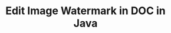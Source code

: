 ---
############################# Static ############################
layout: "autogen"
draft: false
path: "watermark/java/edit/image/doc/"
otherformats: PDF WORD EXCEL IMAGE VISIO DOT DOCX DOCM DOTX DOTM RTF TXT XLSX XLSM XLTM XLT XLTX XLS XLSB XLAM SXC PPTX PPTM PPSX PPSM POTM POT POTX PPT PPS ODT BMP GIF JPEG JP2 PNG TIFF WEBP VSD VDX VSDX VSTX VSX VSSX VSDM VSSM VSTM VTX VDW VSS VST

############################# Head ############################
head_title: "Edit Image Watermark in DOC in Java"
head_description: "Java library to edit a found image watermark in a DOC file in Java & J2SE applications using GroupDocs.Watermark APIs for Java."

############################# Header ############################
title: "Edit Image Watermark in DOC in Java"
description: "Search for and edit image watermarks in DOC documents in Java and J2SE applications. You can also add watermarks to the documents in BMP, PNG, GIF, and JPEG formats. You have the flexibility to control the size, font, rotation angle, and position of the watermark on the document pages as per your requirements."

############################# SubMenu ############################
submenu:
    enable: true

############################# About ############################
about:
    enable: true
    title: "GroupDocs.Watermark for Java API"
    content: |
        GroupDocs.Watermark for Java is a comprehensive solution for managing watermarks in Java applications. It enables developers to easily perform various watermark manipulation operations such as adding, editing, searching, and deleting different types of watermarks in documents of various popular file formats. It supports working with text and image watermarks in a variety of documents, including PDF, Microsoft Word, Excel, PowerPoint, Visio, Email, and image formats.

        GroupDocs.Watermark API supports all major operating systems and Java versions including J2SE 7.0 (1.7), J2SE 8.0 (1.8), and Java 10.

############################# Steps ############################
steps:
    enable: true
    title_left: "Edit Image Watermarks in DOC File in Java"
    content_left: |
        [GroupDocs.Watermark](https://products.groupdocs.com/watermark/java/) makes it easy for Java developers to edit image (BMP, PNG, GIF or JPEG) watermarks in their applications by implementing a few easy steps.

        *   Instantiate **Watermarker** with input DOC document.
        *   Initialize **SearchCriteria** to find the image watermarks.
        *   Replace the found watermark.
        *   Save the newly watermarked document.
        
    title_right: "System Requirements"
    content_right: |
        Before executing the code example below, please make sure that you have the following prerequisites installed on your system.

        *   Operating Systems: Microsoft Windows, Linux, MacOS
        *   Development Environments: NetBeans, IntelliJ IDEA, Eclipse
        *   Frameworks: Java 7 (1.7) and above
        *   Download the latest version of GroupDocs.Watermark for Java from [Maven](https://repository.groupdocs.com/webapp/#/artifacts/browse/tree/General/repo/com/groupdocs/groupdocs-watermark)
        
    code: |
        ```cs
        // Find & replace image watermark in a DOC in Java applications
        // Instantiate Watermarker with input DOC document
        Watermarker watermarker = new Watermarker(input.doc)
        
        // Initialize the SearchCriteria to match a particular image
        SearchCriteria searchCriteria = new ImageDctHashSearchCriteria(logo.png);
        PossibleWatermarkCollection watermarks = watermarker.search(searchCriteria);
        for (PossibleWatermark watermark : watermarks)
            {
                try
                {
                    // Replace the found image
                    watermark.setImageData(imageData);
                }
                
                catch (Exception e)
                {
                    // Found entity may not support text editing
                    // Passed arguments can have inappropriate value
                    // Process such cases here
                }
            }
            
            // Save the watermarked document
            watermarker.save(output.doc);

            watermarker.close();
        ```        

demos:
    enable: true
        

about_formats:
    enable: true


more_formats:
    enable: true


back_to_top:
    enable: true
---